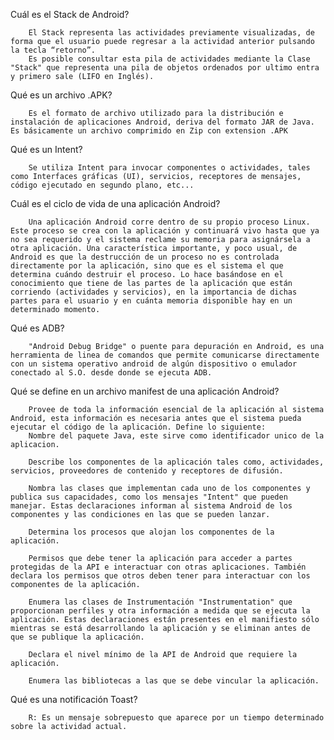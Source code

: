 Cuál es el Stack de Android?

        El Stack representa las actividades previamente visualizadas, de forma que el usuario puede regresar a la actividad anterior pulsando la tecla “retorno”.
        Es posible consultar esta pila de actividades mediante la Clase "Stack" que representa una pila de objetos ordenados por ultimo entra y primero sale (LIFO en Inglés).

Qué es un archivo .APK?

        Es el formato de archivo utilizado para la distribución e instalación de aplicaciones Android, deriva del formato JAR de Java. Es básicamente un archivo comprimido en Zip con extension .APK

Qué es un Intent?

        Se utiliza Intent para invocar componentes o actividades, tales como Interfaces gráficas (UI), servicios, receptores de mensajes, código ejecutado en segundo plano, etc...

Cuál es el ciclo de vida de una aplicación Android?

        Una aplicación Android corre dentro de su propio proceso Linux. Este proceso se crea con la aplicación y continuará vivo hasta que ya no sea requerido y el sistema reclame su memoria para asignársela a otra aplicación. Una característica importante, y poco usual, de Android es que la destrucción de un proceso no es controlada directamente por la aplicación, sino que es el sistema el que determina cuándo destruir el proceso. Lo hace basándose en el conocimiento que tiene de las partes de la aplicación que están corriendo (actividades y servicios), en la importancia de dichas partes para el usuario y en cuánta memoria disponible hay en un determinado momento.

Qué es ADB?

        "Android Debug Bridge" o puente para depuración en Android, es una herramienta de linea de comandos que permite comunicarse directamente con un sistema operativo android de algún dispositivo o emulador conectado al S.O. desde donde se ejecuta ADB.

Qué se define en un archivo manifest de una aplicación Android?

        Provee de toda la información esencial de la aplicación al sistema Android, esta información es necesaria antes que el sistema pueda ejecutar el código de la aplicación. Define lo siguiente:
        Nombre del paquete Java, este sirve como identificador unico de la aplicacion.

        Describe los componentes de la aplicación tales como, actividades, servicios, proveedores de contenido y receptores de difusión.

        Nombra las clases que implementan cada uno de los componentes y publica sus capacidades, como los mensajes "Intent" que pueden manejar. Estas declaraciones informan al sistema Android de los componentes y las condiciones en las que se pueden lanzar.

        Determina los procesos que alojan los componentes de la aplicación.

        Permisos que debe tener la aplicación para acceder a partes protegidas de la API e interactuar con otras aplicaciones. También declara los permisos que otros deben tener para interactuar con los componentes de la aplicación.

        Enumera las clases de Instrumentación "Instrumentation" que proporcionan perfiles y otra información a medida que se ejecuta la aplicación. Estas declaraciones están presentes en el manifiesto sólo mientras se está desarrollando la aplicación y se eliminan antes de que se publique la aplicación.

        Declara el nivel mínimo de la API de Android que requiere la aplicación.

        Enumera las bibliotecas a las que se debe vincular la aplicación.

Qué es una notificación Toast?

        R: Es un mensaje sobrepuesto que aparece por un tiempo determinado sobre la actividad actual.


